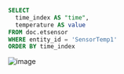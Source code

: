 ```sql
SELECT
  time_index AS "time",
  temperature AS value
FROM doc.etsensor
WHERE entity_id = 'SensorTemp1'
ORDER BY time_index
```
![image](https://github.com/user-attachments/assets/33437fbb-b173-41e0-8d64-53d64f759630)
